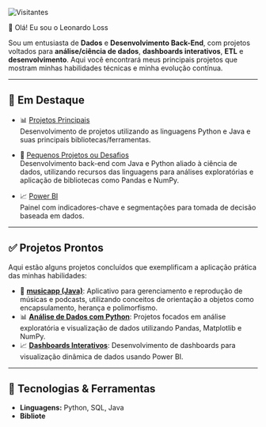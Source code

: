 ![Visitantes](https://komarev.com/ghpvc/?username=leonardoloss&label=Visualizações&color=0e75b6&style=flat)

👋 Olá! Eu sou o Leonardo Loss

Sou um entusiasta de **Dados** e **Desenvolvimento Back-End**, com projetos voltados para **análise/ciência de dados**, **dashboards interativos**, **ETL** e **desenvolvimento**. Aqui você encontrará meus principais projetos que mostram minhas habilidades técnicas e minha evolução contínua.

---

## 📌 Em Destaque

- 📊 [Projetos Principais](https://github.com/LeeoLoss/main-projects)  
  Desenvolvimento de projetos utilizando as linguagens Python e Java e suas principais bibliotecas/ferramentas.
  
- 🧱 [Pequenos Projetos ou Desafios](https://github.com/LeeoLoss/small-projects-or-challenges)  
  Desenvolvimento back-end com Java e Python aliado à ciência de dados, utilizando recursos das linguagens para análises exploratórias e aplicação de bibliotecas como Pandas e NumPy.
  
- 📈 [Power BI](https://github.com/LeeoLoss/power-bi-projects)  
  Painel com indicadores-chave e segmentações para tomada de decisão baseada em dados.

---

## ✅ Projetos Prontos

Aqui estão alguns projetos concluídos que exemplificam a aplicação prática das minhas habilidades:

- 🎵 [**musicapp (Java)**](https://github.com/LeeoLoss/musicapp): Aplicativo para gerenciamento e reprodução de músicas e podcasts, utilizando conceitos de orientação a objetos como encapsulamento, herança e polimorfismo.
- 📊 [**Análise de Dados com Python**](https://github.com/LeeoLoss/python-data-analysis): Projetos focados em análise exploratória e visualização de dados utilizando Pandas, Matplotlib e NumPy.
- 📈 [**Dashboards Interativos**](https://github.com/LeeoLoss/powerbi-dashboards): Desenvolvimento de dashboards para visualização dinâmica de dados usando Power BI.

---

## 🧰 Tecnologias & Ferramentas

- **Linguagens:** Python, SQL, Java
- **Bibliote**

